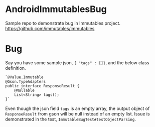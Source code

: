 # AndroidImmutablesBug
Sample repo to demonstrate bug in Immutables project. https://github.com/immutables/immutables

# Bug

Say you have some sample json, `{ "tags" : []}`, and the below class definition.

    `@Value.Immutable
    @Gson.TypeAdapters
    public interface ResponseResult {
        @Nullable
        List<String> tags();
    }`

Even though the json field `tags` is an empty array, the output object of `ResponseResult` from gson will be null instead of an empty list. Issue is demonstrated in the test, `ImmutableBugTest#testObjectParsing`.
